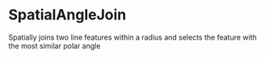 # SpatialAngleJoin
Spatially joins two line features within a radius and selects the feature with the most similar polar angle
